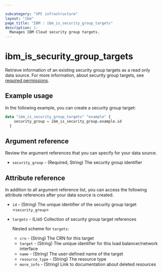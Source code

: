 ```yaml
---

subcategory: "VPC infrastructure"
layout: "ibm"
page_title: "IBM : ibm_is_security_group_targets"
description: |-
  Manages IBM Cloud security group targets.
---
```


# ibm_is_security_group_targets
Retrieve information of an existing security group targets as a read only data source. For more information, about security group targets, see [required permissions](https://cloud.ibm.com/docs/vpc?topic=vpc-resource-authorizations-required-for-api-and-cli-calls).

## Example usage
In the following example, you can create a security group target:

```terraform
data "ibm_is_security_group_targets" "example" {
    security_group = ibm_is_security_group.example.id
  }
```

## Argument reference
Review the argument references that you can specify for your data source.

- `security_group` - (Required, String) The security group identifier

## Attribute reference
In addition to all argument reference list, you can access the following attribute references after your data source is created. 

- `id` - (String) The unique identifier of the security group target <`security_group`>
- `targets` - (List) Collection of security group target references

  Nested scheme for `targets`:
  - `crn` - (String) The CRN for this target
  - `target` - (String) The unique identifier for this load balancer/network interface
  - `name` - (String) The user-defined name of the target
  - `resource_type` - (String) The resource type
  - `more_info` - (String) Link to documentation about deleted resources
